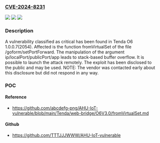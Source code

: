 ### [CVE-2024-8231](https://cve.mitre.org/cgi-bin/cvename.cgi?name=CVE-2024-8231)
![](https://img.shields.io/static/v1?label=Product&message=O6&color=blue)
![](https://img.shields.io/static/v1?label=Version&message=%3D%201.0.0.7(2054)%20&color=brighgreen)
![](https://img.shields.io/static/v1?label=Vulnerability&message=CWE-121%20Stack-based%20Buffer%20Overflow&color=brighgreen)

### Description

A vulnerability classified as critical has been found in Tenda O6 1.0.0.7(2054). Affected is the function fromVirtualSet of the file /goform/setPortForward. The manipulation of the argument ip/localPort/publicPort/app leads to stack-based buffer overflow. It is possible to launch the attack remotely. The exploit has been disclosed to the public and may be used. NOTE: The vendor was contacted early about this disclosure but did not respond in any way.

### POC

#### Reference
- https://github.com/abcdefg-png/AHU-IoT-vulnerable/blob/main/Tenda/web-bridge/O6V3.0/fromVirtualSet.md

#### Github
- https://github.com/TTTJJJWWW/AHU-IoT-vulnerable


